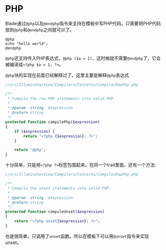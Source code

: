 # PHP

Blade通过`@php`以及`@endphp`指令来支持在模板中写PHP代码。只需要把PHP代码放到`@php`和`@endphp`之间就可以了。


```
@php
echo "hello world";
@endphp
```

`@php`还支持传入PHP表达式，`@php ($a = 1)`，这时候就不需要`@endphp`了，它会被编译成`<?php $a = 1; ?>`。

`@php`块的实现在前面已经解释过了，这里主要是解释`@php`表达式


```php
//src/Illuminate/View/Compilers/Concerns/CompilesRawPhp.php

/**
 * Compile the raw PHP statements into valid PHP.
 *
 * @param  string  $expression
 * @return string
 */
protected function compilePhp($expression)
{
    if ($expression) {
        return "<?php {$expression}; ?>";
    }

    return '@php';
}
```

十分简单，只是用`<?php ?>`标签包围起来。在同一个trait里面，还有一个方法:

```php
//src/Illuminate/View/Compilers/Concerns/CompilesRawPhp.php

/**
 * Compile the unset statements into valid PHP.
 *
 * @param  string  $expression
 * @return string
 */
protected function compileUnset($expression)
{
    return "<?php unset{$expression}; ?>";
}
```

也是很简单，只调用了`unset`函数。所以在模板下可以用`@unset`指令来实现unset。